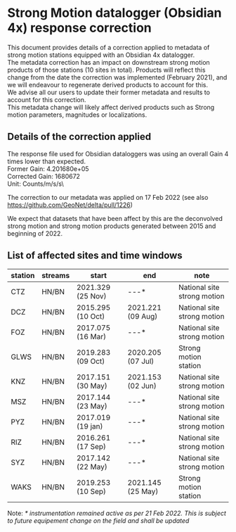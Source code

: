 # Strong Motion datalogger (Obsidian 4x) response correction

This document provides details of a correction applied to metadata of strong motion stations equipped with an Obsidian 4x datalogger. \
The metadata correction has an impact on downstream strong motion products of those stations (10 sites in total). Products will reflect this change from the date the correction was implemented (February 2021), and we will endeavour to regenerate derived products to account for this.\
We advise all our users to update their former metadata and results to account for this correction.\
This metadata change will likely affect derived products such as Strong motion parameters, magnitudes or localizations.

## Details of the correction applied
The response file used for Obsidian dataloggers was using an overall Gain 4 times lower than expected.\
Former Gain: 4.201680e+05\
Corrected Gain: 1680672\
Unit: Counts/m/s/s\

The correction to our metadata was applied on 17 Feb 2022 (see also https://github.com/GeoNet/delta/pull/1226)

We expect that datasets that have been affect by this are the deconvolved strong motion and strong motion products generated between 2015 and beginning of 2022.

## List of affected sites and time windows
station | streams | start | end | note
--|--|--|--|--
CTZ | HN/BN | 2021.329 (25 Nov) | ---\* | National site strong motion 
DCZ | HN/BN | 2015.295 (10 Oct) | 2021.221 (09 Aug)| National site strong motion  
FOZ | HN/BN | 2017.075 (16 Mar) | ---\* | National site strong motion 
GLWS | HN/BN | 2019.283 (09 Oct) | 2020.205 (07 Jul) | Strong motion station  
KNZ | HN/BN | 2017.151 (30 May) | 2021.153 (02 Jun) | National site strong motion
MSZ | HN/BN | 2017.144 (23 May) | ---\* | National site strong motion
PYZ | HN/BN | 2017.019 (19 jan) | ---\* | National site strong motion 
RIZ | HN/BN | 2016.261 (17 Sep) | ---\* | National site strong motion
SYZ | HN/BN | 2017.142 (22 May) | ---\* | National site strong motion
WAKS | HN/BN | 2019.253 (10 Sep) | 2021.145 (25 May) | Strong motion station 

Note: _* instrumentation remained active as per 21 Feb 2022. This is subject to future equipement change on the field and shall be updated_ 

